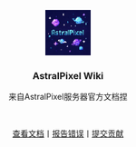 <p align="center"><a href="https://github.com/AstralPixel-dev/astralpixel-wiki"><img src="images/logo.png" height=80 /></a></p>
<h3 align="center">AstralPixel Wiki</h3>
<p align="center">来自AstralPixel服务器官方文档捏</p>
<br />
<p align="center"><a href="https://wiki.astralpixel.cn">查看文档</a>丨<a href="issues">报告错误</a>丨<a href="pulls">提交贡献</a></p>